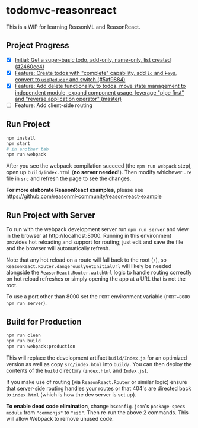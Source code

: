 # todomvc-reasonreact

This is a WIP for learning ReasonML and ReasonReact.

## Project Progress

- [x] [Initial: Get a super-basic todo, add-only, name-only, list created (#2460cc4)](https://github.com/cerebralideas/todomvc-client-reasonreact/commit/2460cc4b1869b09ad681bb1389dbee7fc6e21aa4)
- [x] [Feature: Create todos with "complete" capability, add `id` and `key`s, convert to `useReducer` and switch (#5af9884)](https://github.com/cerebralideas/todomvc-client-reasonreact/commit/5af9884eba1b14824b474616e5d47226f1e40271)
- [x] [Feature: Add delete functionality to todos, move state management to independent module, expand component usage, leverage "pipe first" and "reverse application operator" (master)](https://github.com/cerebralideas/todomvc-client-reasonreact)
- [ ] Feature: Add client-side routing

## Run Project

```sh
npm install
npm start
# in another tab
npm run webpack
```

After you see the webpack compilation succeed (the `npm run webpack` step), open up `build/index.html` (**no server needed!**). Then modify whichever `.re` file in `src` and refresh the page to see the changes.

**For more elaborate ReasonReact examples**, please see https://github.com/reasonml-community/reason-react-example

## Run Project with Server

To run with the webpack development server run `npm run server` and view in the browser at http://localhost:8000. Running in this environment provides hot reloading and support for routing; just edit and save the file and the browser will automatically refresh.

Note that any hot reload on a route will fall back to the root (`/`), so `ReasonReact.Router.dangerouslyGetInitialUrl` will likely be needed alongside the `ReasonReact.Router.watchUrl` logic to handle routing correctly on hot reload refreshes or simply opening the app at a URL that is not the root.

To use a port other than 8000 set the `PORT` environment variable (`PORT=8080 npm run server`).

## Build for Production

```sh
npm run clean
npm run build
npm run webpack:production
```

This will replace the development artifact `build/Index.js` for an optimized version as well as copy `src/index.html` into `build/`. You can then deploy the contents of the `build` directory (`index.html` and `Index.js`).

If you make use of routing (via `ReasonReact.Router` or similar logic) ensure that server-side routing handles your routes or that 404's are directed back to `index.html` (which is how the dev server is set up).

**To enable dead code elimination**, change `bsconfig.json`'s `package-specs` `module` from `"commonjs"` to `"es6"`. Then re-run the above 2 commands. This will allow Webpack to remove unused code.
